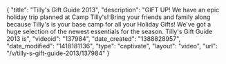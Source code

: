 {
    "title": "Tilly's Gift Guide 2013",
    "description": "GIFT UP! We have an epic holiday trip planned at Camp Tilly's! Bring your friends and family along because Tilly's is your base camp for all your Holiday Gifts! We've got a huge selection of the newest essentials for the season. Tilly's Gift Guide 2013 is",
    "videoid": "137984",
    "date_created": "1388828957",
    "date_modified": "1418181136",
    "type": "captivate",
    "layout": "video",
    "url": "\/v\/tilly-s-gift-guide-2013\/137984"
}